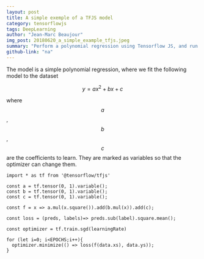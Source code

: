 ```yaml
---
layout: post
title: A simple exemple of a TFJS model
category: tensorflowjs
tags: DeepLearning
author: "Jean-Marc Beaujour"
img_post: 20180620_a_simple_example_tfjs.jpeg
summary: "Perform a polynomial regression using Tensorflow JS, and run it in the browser."
github-link: "na"
---
```


The model is a simple polynomial regression, where we fit the following model to the dataset

$$
y = ax^2 + bx + c
$$

where $$a$$, $$b$$, $$c$$ are the coefficients to learn. They are marked as variables so that the optimizer can change them.

```
import * as tf from '@tensorflow/tfjs'

const a = tf.tensor(0, 1).variable();
const b = tf.tensor(0, 1).variable();
const c = tf.tensor(0, 1).variable();

const f = x => a.mul(x.square()).add(b.mul(x)).add(c);

const loss = (preds, labels)=> preds.sub(label).square.mean();

const optimizer = tf.train.sgd(learningRate)

for (let i=0; i<EPOCHS;i++){
  optimizer.minimize(() => loss(f(data.xs), data.ys));
}

```